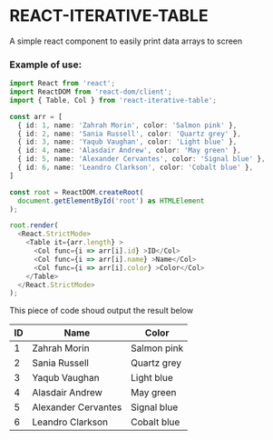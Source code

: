 <h1>REACT-ITERATIVE-TABLE</h1>

<p>A simple react component to easily print data arrays to screen</p>

<h3>Example of use:</h3>

``` typescript react
import React from 'react';
import ReactDOM from 'react-dom/client';
import { Table, Col } from 'react-iterative-table';

const arr = [
  { id: 1, name: 'Zahrah Morin', color: 'Salmon pink' },
  { id: 2, name: 'Sania Russell', color: 'Quartz grey' },
  { id: 3, name: 'Yaqub Vaughan', color: 'Light blue' },
  { id: 4, name: 'Alasdair Andrew', color: 'May green' },
  { id: 5, name: 'Alexander Cervantes', color: 'Signal blue' },
  { id: 6, name: 'Leandro Clarkson', color: 'Cobalt blue' },
]

const root = ReactDOM.createRoot(
  document.getElementById('root') as HTMLElement
);

root.render(
  <React.StrictMode>
    <Table it={arr.length} >
      <Col func={i => arr[i].id} >ID</Col>
      <Col func={i => arr[i].name} >Name</Col>
      <Col func={i => arr[i].color} >Color</Col>
    </Table>
  </React.StrictMode>
);

```

<p>This piece of code shoud output the result below</p>

<table><thead><tr><th>ID</th><th>Name</th><th>Color</th></tr></thead><tbody><tr><td>1</td><td>Zahrah Morin</td><td>Salmon pink</td></tr><tr><td>2</td><td>Sania Russell</td><td>Quartz grey</td></tr><tr><td>3</td><td>Yaqub Vaughan</td><td>Light blue</td></tr><tr><td>4</td><td>Alasdair Andrew</td><td>May green</td></tr><tr><td>5</td><td>Alexander Cervantes</td><td>Signal blue</td></tr><tr><td>6</td><td>Leandro Clarkson</td><td>Cobalt blue</td></tr></tbody></table>
